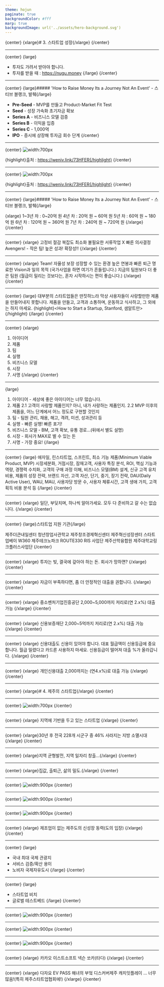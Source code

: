 ```yaml
---
theme: hojun
paginate: true
backgroundColor: #fff
marp: true
backgroundImage: url('../assets/hero-background.svg')
---
```


<!-- header: '![width:200px](../assets/weniv_logo.png)' -->

{center}
{xlarge}# 3. 스타트업 성장{/xlarge}
{/center}

---

{center}
{large}
- 투자도 가려서 받아야 합니다.
- 투자를 받을 때 : https://nugu.money
{/large}
{/center}

---

{center}
{large}##### 'How to Raise Money Its a Journey Not An Event' - 스티브 블랭크, 발췌{/large}

- **Pre-Seed** - MVP를 만들고 Product-Market Fit Test
- **Seed** - 성장 가속화 초기자금 확보
- **Series A** - 비즈니스 모델 검증
- **Series B** - 이익을 입증
- **Series C** - 1,000억
- **IPO** - 증시에 상장해 투자금 회수 단계
{/center}

---

{center}
![width:700px](images/cycle.png)

{highlight}출처 : https://weniv.link/73HFER{/highlight}
{/center}

---

{center}
![width:700px](images/cycle_2.png)

{highlight}출처 : https://weniv.link/73HFER{/highlight}
{/center}

---

{center}
{large}##### 'How to Raise Money Its a Journey Not An Event' - 스티브 블랭크, 발췌{/large}

{xlarge}
1~3년 차 : 0~20억 원
4년 차 : 20억 원 ~ 60억 원
5년 차 : 60억 원 ~ 180억 원
6년 차 : 120억 원 ~ 360억 원
7년 차 : 240억 원 ~ 720억 원
{/xlarge}
{/center}

---

{center}
{xlarge}
고정비 절감
복잡도 최소화
불필요한 서류작업 X
빠른 의사결정
Avengers! - 작은 팀! 높은 성과!
확장성!!
{/xlarge}
{/center}

---

{center}
{xlarge}
Team!
자율성 보장
성장할 수 있는 환경
높은 연봉과 빠른 퇴근
명료한 Vision과 일의 목적 (국가사업을 하면 여기가 흔들립니다.)
지금의 팀원보다 더 좋은 팀원
(월급이 밀리는 것보다는, 혼자 시작하시는 편이 좋습니다.)
{/xlarge}
{/center}

---

{center}
{large}
대부분의 스타트업들은 딴짓하느라 막상 사용자들이 사랑할만한 제품을 만들어내지 못합니다.
제품을 만들고, 고객과 소통하며, 운동하고 식사하고, 그 외에는 하지 마세요.
{highlight}<How to Start a Startup, Stanford, 샘알트만>{/highlight}
{/large}
{/center}

---

{center}
{xlarge}
1. 아이디어
2. 제품
3. 팀
4. 실행
5. 비즈니스 모델
6. 시장
7. 사명
{/xlarge}
{/center}

---

{large}
1. 아이디어 - 세상에 좋은 아이디어는 너무 많습니다.
2. 제품
   2.1 고객이 사랑할 제품인지? 아니, 내가 사랑하는 제품인지.
   2.2 MVP 이후의 제품을, 어느 단계에서 어느 정도로 구현할 것인지
3. 팀 - 팀원 관리, 채용, 해고, 격려, 미션, 성과관리 등
4. 실행 - 빠른 실행! 빠른 포기!
5. 비즈니스 모델 - BM, 고객 확보, 유통 경로…(뒤에서 별도 설명)
6. 시장 - 회사가 MAX로 벌 수 있는 돈
7. 사명 - 가장 중요!
{/large}

---

{center}
{large}
애자일, 린스타트업, 스프린트,
최소 기능 제품(Minimum Viable Product, MVP)
시장세분화, 거점시장, 잠재고객, 사용자 특징 분석, ROI,
핵심 기능과 역량, 경쟁력 수치화, 고객의 구매 과정 이해,
비즈니스 모델(BM) 설계, 신규 고객 유치 비용, 제품의 성장 전략,
브랜드 자산, 고객 자산, 단기, 중기, 장기 전략,
DAU(Daily Active User), WAU, MAU,
사용자당 방문 수, 사용자 체류시간,
고객 생애 가치, 고객 획득 비용 분석 등
{/large}
{/center}

---

{center}
{xlarge}
일단, 부딪치며, 하나씩 알아가세요.
모두 다 준비하고 갈 수는 없습니다.
{/xlarge}
{/center}

---

{center}
{large}스타트업 지원 기관{/large}

제주더큰내일센터
청년창업사관학교
제주창조경제혁신센터
제주혁신성장센터
스타트업베이
W360
제주테크노파크
ROUTE330
RIS 사업단
제주산학융합원
제주대학교링크플러스사업단
{/center}

---

{center}
{xlarge}
투자는 빚, 결국에 갚아야 하는 돈.
회사가 망하면?
{/xlarge}
{/center}

---

{center}
{xlarge}
자금이 부족하다면,
좀 더 안정적인 대출을 권합니다.
{/xlarge}
{/center}

---

{center}
{xlarge}
중소벤처기업진흥공단
2,000~5,000까지 저리로(연 2.x%) 대출 가능
{/xlarge}
{/center}

---

{center}
{xlarge}
신용보증재단
2,000~5억까지 저리로(연 2.x%) 대출 가능
{/xlarge}
{/center}

---

{center}
{xlarge}
신용대출도 신용이 있어야 합니다.
대표 월급액이 신용등급에 중요합니다.
월급 밀렸다고 카드론 사용하지 마세요.
신용등급이 떨어져 대출 %가 올라갑니다.
{/xlarge}
{/center}

---

{center}
{xlarge}
개인신용대출
2,000까지는 (연4.x%)로 대출 가능
{/xlarge}
{/center}

---

{center}
{xlarge}# 4. 제주의 스타트업{/xlarge}
{/center}

---

{center}
![width:700px](images/제주의_스타트업.png)
{/center}

---

{center}
{xlarge}
지역에 기반을 두고 있는
스타트업
{/xlarge}
{/center}

---

{center}
{xlarge}30년 후 전국 228개 시군구 중 46% 사라지는 지방 소멸시대{/xlarge}
{/center}

---

{center}
{xlarge}지역 균형발전, 지역 일자리 창출…{/xlarge}
{/center}

---

{center}
{xlarge}집값, 출퇴근, 삶의 밀도.{/xlarge}
{/center}

---

{center}
![width:900px](images/제주의_스타트업_2.png)
{/center}

---

{center}
![width:900px](images/제주의_스타트업_3.png)
{/center}

---

{center}
![width:900px](images/제주의_스타트업_4.png)
{/center}

---

{center}
{xlarge}
제조업이 없는 제주도의
신성장 동력(도의 입장)
{/xlarge}
{/center}

---

{center}
{large}
- 국내 최대 국제 관광지
- 서비스 검증/확산 용이
- 노비자 국제자유도시
{/large}
{/center}

---

{center}
{large}
- 스타트업 비치
- 글로벌 테스트베드
{/large}
{/center}

---

{center}
![width:900px](images/제주의_스타트업_5.png)
{/center}

---

{center}
![width:900px](images/제주의_스타트업_6.png)
{/center}

---

{center}
![width:900px](images/제주의_스타트업_7.png)
{/center}

---

{center}
{xlarge}
카카오
이스트소프트
넥슨
쏘카(타다)
{/xlarge}
{/center}

---

{center}
{xlarge}
다자요
EV PASS
해녀의 부엌
디스커버제주
캐치잇플레이
…
너무 많음!(특히 제주스타트업협회에!)
{/xlarge}
{/center}